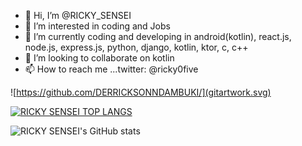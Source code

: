 - 👋 Hi, I’m @RICKY_SENSEI
- 👀 I’m interested in coding and Jobs
- 🌱 I’m currently coding and developing in android(kotlin), react.js, node.js, express.js, python, django, kotlin, ktor, c, c++
- 💞️ I’m looking to collaborate on kotlin
- 📫 How to reach me ...twitter: @ricky0five

![https://github.com/DERRICKSONNDAMBUKI/](gitartwork.svg)

[![RICKY SENSEI TOP LANGS](https://github-readme-stats.vercel.app/api/top-langs/?username=DERRICKSONNDAMBUKI&layout=compact&langs_count=10)](https://github.com/DERRICKSONNDAMBUKI/github-readme-stats)

![RICKY SENSEI's GitHub stats](https://github-readme-stats.vercel.app/api?username=DERRICKSONNDAMBUKI&show_icons=true&theme=dark&count_private=true)
<!---
DERRICKSONNDAMBUKI/DERRICKSONNDAMBUKI is a ✨ special ✨ repository because its `README.md` (this file) appears on your GitHub profile.
You can click the Preview link to take a look at your changes.
--->
